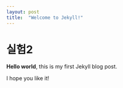 ```yaml
---
layout: post
title:  "Welcome to Jekyll!"
---
```


# 실험2

**Hello world**, this is my first Jekyll blog post.

I hope you like it!
